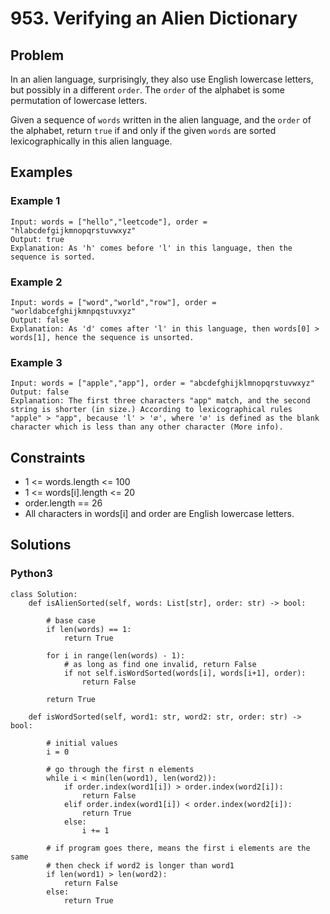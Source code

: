 # 953. Verifying an Alien Dictionary

## Problem

In an alien language, surprisingly, they also use English lowercase letters, but possibly in a different `order`. The `order` of the alphabet is some permutation of lowercase letters.

Given a sequence of `words` written in the alien language, and the `order` of the alphabet, return `true` if and only if the given `words` are sorted lexicographically in this alien language.

## Examples

### Example 1

```
Input: words = ["hello","leetcode"], order = "hlabcdefgijkmnopqrstuvwxyz"
Output: true
Explanation: As 'h' comes before 'l' in this language, then the sequence is sorted.
```

### Example 2

```
Input: words = ["word","world","row"], order = "worldabcefghijkmnpqstuvxyz"
Output: false
Explanation: As 'd' comes after 'l' in this language, then words[0] > words[1], hence the sequence is unsorted.
```

### Example 3

```
Input: words = ["apple","app"], order = "abcdefghijklmnopqrstuvwxyz"
Output: false
Explanation: The first three characters "app" match, and the second string is shorter (in size.) According to lexicographical rules "apple" > "app", because 'l' > '∅', where '∅' is defined as the blank character which is less than any other character (More info).
```

## Constraints

* 1 <= words.length <= 100
* 1 <= words[i].length <= 20
* order.length == 26
* All characters in words[i] and order are English lowercase letters.

## Solutions

### Python3

```
class Solution:
    def isAlienSorted(self, words: List[str], order: str) -> bool:
        
        # base case
        if len(words) == 1:
            return True
        
        for i in range(len(words) - 1):
            # as long as find one invalid, return False
            if not self.isWordSorted(words[i], words[i+1], order):
                return False
        
        return True
        
    def isWordSorted(self, word1: str, word2: str, order: str) -> bool:
        
        # initial values
        i = 0
        
        # go through the first n elements
        while i < min(len(word1), len(word2)):
            if order.index(word1[i]) > order.index(word2[i]):
                return False
            elif order.index(word1[i]) < order.index(word2[i]):
                return True
            else:
                i += 1
        
        # if program goes there, means the first i elements are the same
        # then check if word2 is longer than word1
        if len(word1) > len(word2):
            return False
        else:
            return True
```
